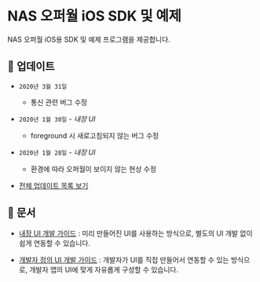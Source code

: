 # NAS 오퍼월 iOS SDK 및 예제
NAS 오퍼월 iOS용 SDK 및 예제 프로그램을 제공합니다.

## 📝 업데이트

- `2020년 3월 31일`
    - 통신 관련 버그 수정
    
- `2020년 1월 30일` - _내장 UI_
    - foreground 시 새로고침되지 않는 버그 수정
    
- `2020년 1월 28일` - _내장 UI_
    - 환경에 따라 오퍼월이 보이지 않는 현상 수정

- [전체 업데이트 목록 보기](docs/Update.md)

## 📖 문서
- [내장 UI 개발 가이드](docs/Guide.Embed.md) : 미리 만들어진 UI를 사용하는 방식으로, 별도의 UI 개발 없이 쉽게 연동할 수 있습니다.

- [개발자 정의 UI 개발 가이드](docs/Guide.Custom.md) : 개발자가 UI를 직접 만들어서 연동할 수 있는 방식으로, 개발자 앱의 UI에 맞게 자유롭게 구성할 수 있습니다.
